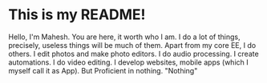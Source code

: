 # This is my README!
  Hello, I'm Mahesh. You are here, it worth who I am. I do a lot of things, precisely, useless things will be much of them. Apart from my core EE, I do others. I edit photos and make photo editors. I do audio processing. I create automations. I do video editing. I develop websites, mobile apps (which I myself call it as App). But Proficient in nothing. "Nothing"
